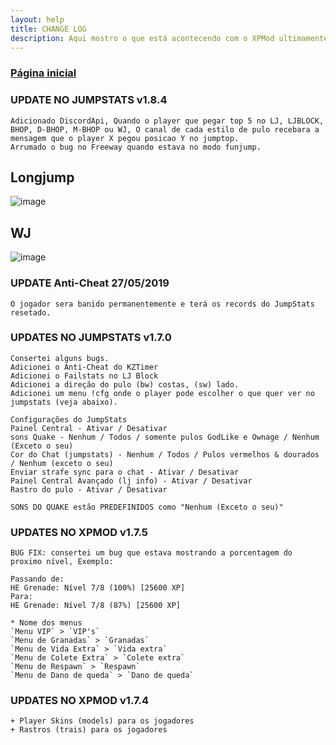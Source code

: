 ```yaml
---
layout: help
title: CHANGE LOG
description: Aqui mostro o que está acontecendo com o XPMod ultimamente
---
```


### [Página inicial](https://kinzs.github.io/)<br>

### UPDATE NO JUMPSTATS v1.8.4
``` sourcepawn
Adicionado DiscordApi, Quando o player que pegar top 5 no LJ, LJBLOCK, BHOP, D-BHOP, M-BHOP ou WJ, O canal de cada estilo de pulo recebara a mensagem que o player X pegou posicao Y no jumptop.
Arrumado o bug no Freeway quando estava no modo funjump.
```
## Longjump
![image](https://imgur.com/3NRKC51.png)

## WJ
![image](https://i.imgur.com/nL6VTlA.png)

### UPDATE Anti-Cheat 27/05/2019
``` sourcepawn 
O jogador sera banido permanentemente e terá os records do JumpStats resetado.
```

### UPDATES NO JUMPSTATS v1.7.0
``` sourcepawn 
Consertei alguns bugs.
Adicionei o Anti-Cheat do KZTimer
Adicionei o Failstats no LJ Block
Adicionei a direção do pulo (bw) costas, (sw) lado.
Adicionei um menu !cfg onde o player pode escolher o que quer ver no jumpstats (veja abaixo).

Configurações do JumpStats
Painel Central - Ativar / Desativar
sons Quake - Nenhum / Todos / somente pulos GodLike e Ownage / Nenhum (Exceto o seu)
Cor do Chat (jumpstats) - Nenhum / Todos / Pulos vermelhos & dourados / Nenhum (exceto o seu)
Enviar strafe sync para o chat - Ativar / Desativar
Painel Central Avançado (lj info) - Ativar / Desativar
Rastro do pulo - Ativar / Desativar

SONS DO QUAKE estão PREDEFINIDOS como "Nenhum (Exceto o seu)"
```

### UPDATES NO XPMOD v1.7.5
``` sourcepawn 
BUG FIX: consertei um bug que estava mostrando a porcentagem do proximo nível, Exemplo:

Passando de:
HE Grenade: Nível 7/8 (100%) [25600 XP]
Para:
HE Grenade: Nível 7/8 (87%) [25600 XP]

* Nome dos menus 
`Menu VIP` > `VIP's` 
`Menu de Granadas` > `Granadas`
`Menu de Vida Extra` > `Vida extra`
`Menu de Colete Extra` > `Colete extra`
`Menu de Respawn` > `Respawn`
`Menu de Dano de queda` > `Dano de queda`
```

### UPDATES NO XPMOD v1.7.4
``` sourcepawn 
+ Player Skins (models) para os jogadores
+ Rastros (trais) para os jogadores
```
